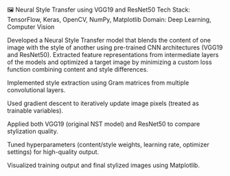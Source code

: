 🖼️ Neural Style Transfer using VGG19 and ResNet50
Tech Stack: TensorFlow, Keras, OpenCV, NumPy, Matplotlib
Domain: Deep Learning, Computer Vision

Developed a Neural Style Transfer model that blends the content of one image with the style of another using pre-trained CNN architectures (VGG19 and ResNet50). Extracted feature representations from intermediate layers of the models and optimized a target image by minimizing a custom loss function combining content and style differences.

Implemented style extraction using Gram matrices from multiple convolutional layers.

Used gradient descent to iteratively update image pixels (treated as trainable variables).

Applied both VGG19 (original NST model) and ResNet50 to compare stylization quality.

Tuned hyperparameters (content/style weights, learning rate, optimizer settings) for high-quality output.

Visualized training output and final stylized images using Matplotlib.
